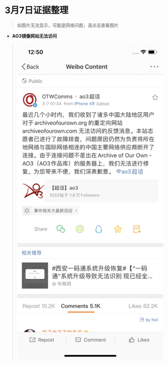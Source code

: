 # 3月7日证据整理
>如图片无法显示，可能是网络问题，请点击查看图片
+ **AO3镜像网站无法访问**
> ![image](https://github.com/Feb27HistoryMoment/XiaoZhanGate/blob/master/evidence0307/1.PNG)
